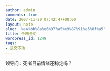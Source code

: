 ```yaml
---
author: admin
comments: true
date: 2007-11-20 07:42:47+00:00
layout: note
slug: '%e4%bb%8a%e6%97%a5%e9%87%91%e5%8f%a5'
title: 今日金句
wordpress_id: 1249
tags:
- 语文不动
---
```


领导问：死者目前情绪还稳定吗？
